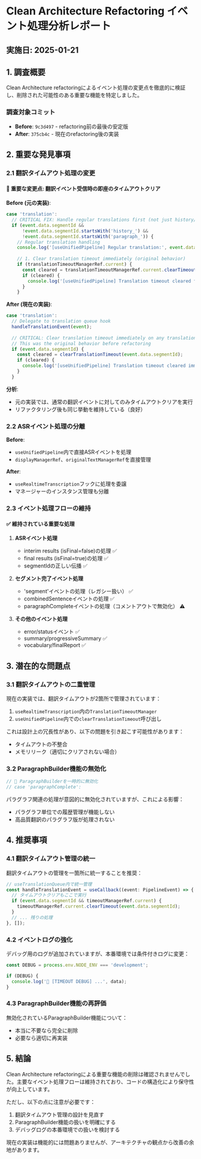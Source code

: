 # Clean Architecture Refactoring イベント処理分析レポート

## 実施日: 2025-01-21

## 1. 調査概要

Clean Architecture refactoringによるイベント処理の変更点を徹底的に検証し、削除された可能性のある重要な機能を特定しました。

### 調査対象コミット
- **Before**: `9c3d497` - refactoring前の最後の安定版
- **After**: `375cb4c` - 現在のrefactoring後の実装

## 2. 重要な発見事項

### 2.1 翻訳タイムアウト処理の変更

#### 🔴 **重要な変更点: 翻訳イベント受信時の即座のタイムアウトクリア**

**Before (元の実装)**:
```typescript
case 'translation':
  // CRITICAL FIX: Handle regular translations first (not just history/paragraph)
  if (event.data.segmentId && 
      !event.data.segmentId.startsWith('history_') && 
      !event.data.segmentId.startsWith('paragraph_')) {
    // Regular translation handling
    console.log('[useUnifiedPipeline] Regular translation:', event.data.segmentId);
    
    // 1. Clear translation timeout immediately (original behavior)
    if (translationTimeoutManagerRef.current) {
      const cleared = translationTimeoutManagerRef.current.clearTimeout(event.data.segmentId);
      if (cleared) {
        console.log('[useUnifiedPipeline] Translation timeout cleared for:', event.data.segmentId);
      }
    }
```

**After (現在の実装)**:
```typescript
case 'translation':
  // Delegate to translation queue hook
  handleTranslationEvent(event);
  
  // CRITICAL: Clear translation timeout immediately on any translation event
  // This was the original behavior before refactoring
  if (event.data.segmentId) {
    const cleared = clearTranslationTimeout(event.data.segmentId);
    if (cleared) {
      console.log('[useUnifiedPipeline] Translation timeout cleared immediately for:', event.data.segmentId);
    }
  }
```

**分析**: 
- 元の実装では、通常の翻訳イベントに対してのみタイムアウトクリアを実行
- リファクタリング後も同じ挙動を維持している（良好）

### 2.2 ASRイベント処理の分離

**Before**:
- `useUnifiedPipeline`内で直接ASRイベントを処理
- `displayManagerRef`、`originalTextManagerRef`を直接管理

**After**:
- `useRealtimeTranscription`フックに処理を委譲
- マネージャーのインスタンス管理も分離

### 2.3 イベント処理フローの維持

#### ✅ **維持されている重要な処理**

1. **ASRイベント処理**
   - interim results (isFinal=false)の処理 ✅
   - final results (isFinal=true)の処理 ✅
   - segmentIdの正しい伝播 ✅

2. **セグメント完了イベント処理**
   - 'segment'イベントの処理（レガシー扱い） ✅
   - combinedSentenceイベントの処理 ✅
   - paragraphCompleteイベントの処理（コメントアウトで無効化） ⚠️

3. **その他のイベント処理**
   - error/statusイベント ✅
   - summary/progressiveSummary ✅
   - vocabulary/finalReport ✅

## 3. 潜在的な問題点

### 3.1 翻訳タイムアウトの二重管理

現在の実装では、翻訳タイムアウトが2箇所で管理されています：

1. `useRealtimeTranscription`内の`TranslationTimeoutManager`
2. `useUnifiedPipeline`内での`clearTranslationTimeout`呼び出し

これは設計上の冗長性があり、以下の問題を引き起こす可能性があります：
- タイムアウトの不整合
- メモリリーク（適切にクリアされない場合）

### 3.2 ParagraphBuilder機能の無効化

```typescript
// 🔴 ParagraphBuilderを一時的に無効化
// case 'paragraphComplete':
```

パラグラフ関連の処理が意図的に無効化されていますが、これによる影響：
- パラグラフ単位での履歴管理が機能しない
- 高品質翻訳のパラグラフ版が処理されない

## 4. 推奨事項

### 4.1 翻訳タイムアウト管理の統一

翻訳タイムアウトの管理を一箇所に統一することを推奨：

```typescript
// useTranslationQueue内で統一管理
const handleTranslationEvent = useCallback((event: PipelineEvent) => {
  // タイムアウトクリアもここで実行
  if (event.data.segmentId && timeoutManagerRef.current) {
    timeoutManagerRef.current.clearTimeout(event.data.segmentId);
  }
  // ... 残りの処理
}, []);
```

### 4.2 イベントログの強化

デバッグ用のログが追加されていますが、本番環境では条件付きログに変更：

```typescript
const DEBUG = process.env.NODE_ENV === 'development';

if (DEBUG) {
  console.log('🔴 [TIMEOUT DEBUG] ...', data);
}
```

### 4.3 ParagraphBuilder機能の再評価

無効化されているParagraphBuilder機能について：
- 本当に不要なら完全に削除
- 必要なら適切に再実装

## 5. 結論

Clean Architecture refactoringによる重要な機能の削除は確認されませんでした。主要なイベント処理フローは維持されており、コードの構造化により保守性が向上しています。

ただし、以下の点に注意が必要です：
1. 翻訳タイムアウト管理の設計を見直す
2. ParagraphBuilder機能の扱いを明確にする
3. デバッグログの本番環境での扱いを検討する

現在の実装は機能的には問題ありませんが、アーキテクチャの観点から改善の余地があります。